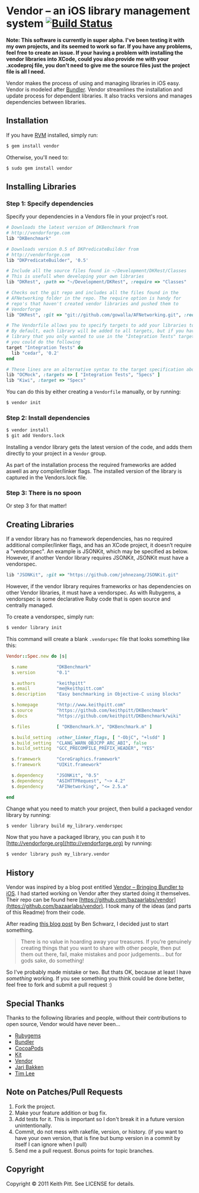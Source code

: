# Vendor – an iOS library management system [![Build Status](https://secure.travis-ci.org/keithpitt/vendor.png)](http://travis-ci.org/keithpitt/vendor)

__Note: This software is currently in super alpha. I've been testing it
with my own projects, and its seemed to work so far. If you have any
problems, feel free to create an issue. If your having a problem with
installing the vendor libraries into XCode, could you also provide me
with your .xcodeproj file, you don't need to give me the source files
just the project file is all I need.__

Vendor makes the process of using and managing libraries in iOS easy. Vendor is modeled after [Bundler](https://github.com/carlhuda/bundler). Vendor streamlines the installation and update process for dependent libraries.  It also tracks versions and manages dependencies between libraries.

## Installation

If you have [RVM](http://beginrescueend.com/rvm/install/) installed, simply run:

```bash
$ gem install vendor
```

Otherwise, you'll need to:

```bash
$ sudo gem install vendor
```

## Installing Libraries

### Step 1: Specify dependencies

Specify your dependencies in a Vendors file in your project's root.

```ruby
# Downloads the latest version of DKBenchmark from
# http://vendorforge.com
lib "DKBenchmark"

# Downloads version 0.5 of DKPredicateBuilder from
# http://vendorforge.com
lib "DKPredicateBuilder", '0.5'

# Include all the source files found in ~/Development/DKRest/Classes
# This is usefull when developing your own libraries
lib "DKRest", :path => "~/Development/DKRest", :require => "Classes"

# Checks out the git repo and includes all the files found in the
# AFNetworking folder in the repo. The require option is handy for
# repo's that haven't created vendor libraries and pushed them to
# Vendorforge
lib "DKRest", :git => "git://github.com/gowalla/AFNetworking.git", :require => "AFNetworking"

# The Vendorfile allows you to specify targets to add your libraries to.
# By default, each library will be added to all targets, but if you have
# library that you only wanted to use in the "Integration Tests" target,
# you could do the following
target "Integration Tests" do
  lib "cedar", '0.2'
end

# These lines are an alternative syntax to the target specification above
lib "OCMock", :targets => [ "Integration Tests", "Specs" ]
lib "Kiwi", :target => "Specs"
```

You can do this by either creating a `Vendorfile` manually, or by running:

```bash
$ vendor init
```

### Step 2: Install dependencies

```bash
$ vendor install
$ git add Vendors.lock
```

Installing a vendor library gets the latest version of the code, and adds them directly to your project in a `Vendor` group.

As part of the installation process the required frameworks are added aswell as any compiler/linker flags. The installed version of the library is captured in the Vendors.lock file.

### Step 3: There is no spoon

Or step 3 for that matter!

## Creating Libraries

If a vendor library has no framework dependencies, has no required additional compiler/linker flags, and has an XCode project, it doesn’t require a "vendorspec". An example is JSONKit, which may be specified as below. However, if another Vendor library requires JSONKit, JSONKit must have a vendorspec.

```ruby
lib "JSONKit", :git => "https://github.com/johnezang/JSONKit.git"
```

However, if the vendor library requires frameworks or has dependencies on other Vendor libraries, it must have a vendorspec. As with Rubygems, a vendorspec is some declarative Ruby code that is open source and centrally managed.

To create a vendorspec, simply run:

```bash
$ vendor library init
```

This command will create a blank `.vendorspec` file that looks something like this:

```ruby
Vendor::Spec.new do |s|

  s.name           "DKBenchmark"
  s.version        "0.1"

  s.authors        "keithpitt"
  s.email          "me@keithpitt.com"
  s.description    "Easy benchmarking in Objective-C using blocks"

  s.homepage       "http://www.keithpitt.com"
  s.source         "https://github.com/keithpitt/DKBenchmark"
  s.docs           "https://github.com/keithpitt/DKBenchmark/wiki"

  s.files          [ "DKBenchmark.h", "DKBenchmark.m" ]

  s.build_setting  :other_linker_flags, [ "-ObjC", "+lsdd" ]
  s.build_setting  "CLANG_WARN_OBJCPP_ARC_ABI", false
  s.build_setting  "GCC_PRECOMPILE_PREFIX_HEADER", "YES"

  s.framework      "CoreGraphics.framework"
  s.framework      "UIKit.framework"

  s.dependency     "JSONKit", "0.5"
  s.dependency     "ASIHTTPRequest", "~> 4.2"
  s.dependency     "AFINetworking", "<= 2.5.a"

end
```

Change what you need to match your project, then build a packaged
vendor library by running:

```bash
$ vendor library build my_library.vendorspec
```

Now that you have a packaged library, you can push it to [http://vendorforge.org](http://vendorforge.org) by
running:

```bash
$ vendor library push my_library.vendor
```

## History

Vendor was inspired by a blog post entitled [Vendor – Bringing Bundler to iOS](http://engineering.gomiso.com/2011/08/08/vendor-the-best-way-to-manage-ios-libraries/). I had started working on Vendor after they started doing it themselves. Their repo can be found here [https://github.com/bazaarlabs/vendor](https://github.com/bazaarlabs/vendor). I took many of the ideas (and parts of this Readme) from their code.

After reading [this blog post](http://www.germanforblack.com/articles/false-fears) by Ben Schwarz, I decided just to start something.

> There is no value in hoarding away your treasures. If you’re genuinely creating things that you want to share with other people, then put them out there, fail, make mistakes and poor judgements... but for gods sake, do something!

So I've probably made mistake or two. But thats OK, because at least I have *something* working. If you see something you think could be done better, feel free to fork and submit a pull request :)

## Special Thanks

Thanks to the following libraries and people, without their
contributions to open source, Vendor would have never been...

* [Rubygems](http://rubyforge.org/projects/rubygems/)
* [Bundler](https://github.com/carlhuda/bundler)
* [CocoaPods](https://github.com/alloy/cocoapods)
* [Kit](https://github.com/nkpart/kit)
* [Vendor](https://github.com/bazaarlabs/vendor)
* [Jari Bakken](https://github.com/jarib/plist/blob/master/lib/plist/ascii.rb)
* [Tim Lee](http://twitter.com/#!/timothy1ee)

## Note on Patches/Pull Requests

1. Fork the project.
2. Make your feature addition or bug fix.
3. Add tests for it. This is important so I don't break it in a future version unintentionally.
4. Commit, do not mess with rakefile, version, or history. (if you want to have your own version, that is fine but bump version in a commit by itself I can ignore when I pull)
5. Send me a pull request. Bonus points for topic branches.

## Copyright

Copyright &copy; 2011 Keith Pitt. See LICENSE for details.

